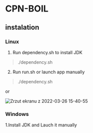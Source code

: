 # CPN-BOIL

## instalation 

### Linux

 1. Run dependency.sh to install JDK
  > ./dependency.sh

 2. Run run.sh or launch app manually
  > ./dependency.sh
  
  or
  
![Zrzut ekranu z 2022-03-26 15-40-55](https://user-images.githubusercontent.com/72975612/160244519-ee8598f1-ef9b-4f6a-aef6-0d92dd50bd66.png)


### Windows

  1.Install JDK and Lauch it manually
